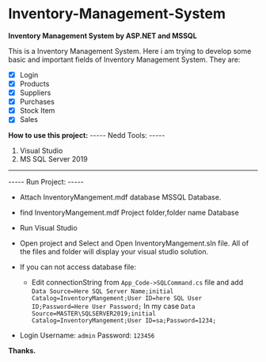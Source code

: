 # Inventory-Management-System
**Inventory Management System by ASP.NET and MSSQL**

This is a Inventory Management System. Here i am trying to develop some basic and important fields of Inventory Management System.
They are: 
- [x] Login
- [x] Products
- [x] Suppliers
- [x] Purchases
- [x] Stock Item
- [x] Sales

**How to use this project:** 
----- Nedd Tools: -----
1. Visual Studio
2. MS SQL Server 2019
-----------------------

----- Run Project: -----

- Attach InventoryMangement.mdf database MSSQL Database.
- find InventoryMangement.mdf Project folder,folder name Database

- Run Visual Studio
- Open project and Select and Open InventoryMangement.sln file. All of the files and folder will display your visual studio solution.
- If you can not access database file:
  - Edit connectionString from `App_Code->SQLCommand.cs` file and add `Data Source=Here SQL Server Name;initial Catalog=InventoryMangement;User ID=here SQL User ID;Password=Here User Password;` 
    In my case `Data Source=MASTER\SQLSERVER2019;initial Catalog=InventoryMangement;User ID=sa;Password=1234;`
- Login Username: `admin` Password: `123456`

**Thanks.**

